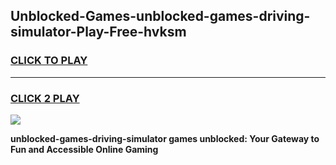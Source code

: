 
## Unblocked-Games-unblocked-games-driving-simulator-Play-Free-hvksm
<h3>
<a href="https://premium76.site?title=unblocked-games-driving-simulator&ref=15A">CLICK TO PLAY</a></h3>
<hr>

<h3>
<a href="https://premium76.site?title=unblocked-games-driving-simulator&ref=15A">CLICK 2 PLAY</a>
  
</h3>

<a href="https://premium76.site?title=unblocked-games-driving-simulator&ref=15A"><img src="https://clearcache.store/games.png"></a>


**unblocked-games-driving-simulator games unblocked: Your Gateway to Fun and Accessible Online Gaming**
